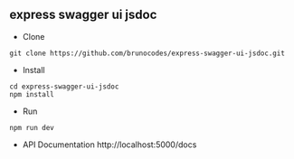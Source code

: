 ## express swagger ui jsdoc

* Clone
```
git clone https://github.com/brunocodes/express-swagger-ui-jsdoc.git
```

* Install
```
cd express-swagger-ui-jsdoc
npm install
```

* Run
```
npm run dev
```

* API Documentation
http://localhost:5000/docs